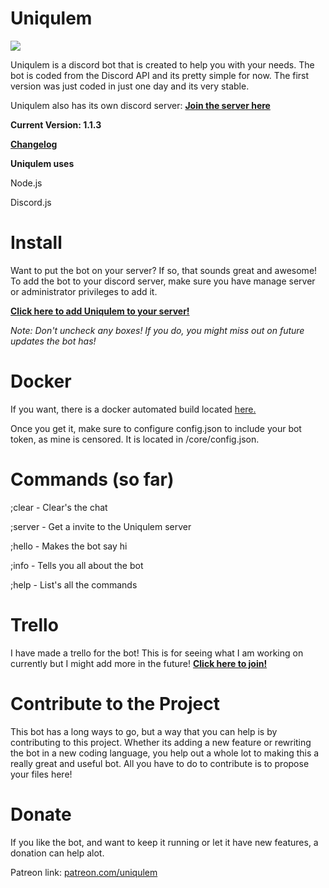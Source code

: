 # Uniqulem
![](http://i.imgur.com/Qo6BP2v.png)

Uniqulem is a discord bot that is created to help you with your needs. The bot is coded from the Discord API and its pretty simple for now. The first version was just coded in just one day and its very stable.

Uniqulem also has its own discord server: **[Join the server here](https://discord.gg/m4q24gX)**

**Current Version: 1.1.3**

**[Changelog](https://github.com/dynomite567/Uniqulem/releases)**

**Uniqulem uses**

Node.js

Discord.js

# Install
Want to put the bot on your server? If so, that sounds great and awesome! To add the bot to your discord server, make sure you have manage server or administrator privileges to add it.

**[Click here to add Uniqulem to your server!](https://discordapp.com/oauth2/authorize?client_id=307209446763921423&scope=bot&permissions=8)**

*Note: Don't uncheck any boxes! If you do, you might miss out on future updates the bot has!*

# Docker
If you want, there is a docker automated build located [here.](https://hub.docker.com/r/dynomitecentral/uniqulem/)

Once you get it, make sure to configure config.json to include your bot token, as mine is censored. It is located in /core/config.json.

# Commands (so far)

;clear - Clear's the chat

;server - Get a invite to the Uniqulem server

;hello - Makes the bot say hi

;info - Tells you all about the bot

;help - List's all the commands  

# Trello
I have made a trello for the bot! This is for seeing what I am working on currently but I might add more in the future! **[Click here to join!](https://trello.com/b/Bh6Bl6FT/uniqulem)**

# Contribute to the Project
This bot has a long ways to go, but a way that you can help is by contributing to this project. Whether its adding a new feature or rewriting the bot in a new coding language, you help out a whole lot to making this a really great and useful bot. All you have to do to contribute is to propose your files here!

# Donate
If you like the bot, and want to keep it running or let it have new features, a donation can help alot.

Patreon link: [patreon.com/uniqulem](https://www.patreon.com/uniqulem)
